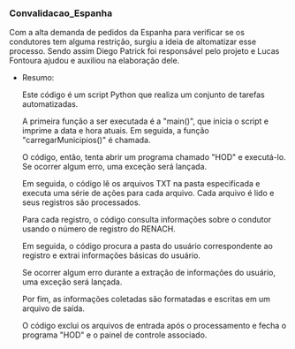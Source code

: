 ### Convalidacao_Espanha

Com a alta demanda de pedidos da Espanha para verificar se os condutores tem alguma restrição, surgiu a ideia de altomatizar esse processo. Sendo assim Diego Patrick foi responsável pelo projeto e Lucas Fontoura ajudou e auxiliou na elaboração dele.

- Resumo:

  Este código é um script Python que realiza um conjunto de tarefas automatizadas.
  
  A primeira função a ser executada é a "main()", que inicia o script e imprime a data e hora atuais. Em seguida, a função "carregarMunicipios()" é chamada.
  
  O código, então, tenta abrir um programa chamado "HOD" e executá-lo. Se ocorrer algum erro, uma exceção será lançada.
  
  Em seguida, o código lê os arquivos TXT na pasta especificada e executa uma série de ações para cada arquivo. Cada arquivo é lido e seus registros são processados. 
  
  Para cada registro, o código consulta informações sobre o condutor usando o número de registro do RENACH.
  
  Em seguida, o código procura a pasta do usuário correspondente ao registro e extrai informações básicas do usuário. 
  
  Se ocorrer algum erro durante a extração de informações do usuário, uma exceção será lançada.
  
  Por fim, as informações coletadas são formatadas e escritas em um arquivo de saída. 
  
  O código exclui os arquivos de entrada após o processamento e fecha o programa "HOD" e o painel de controle associado.
